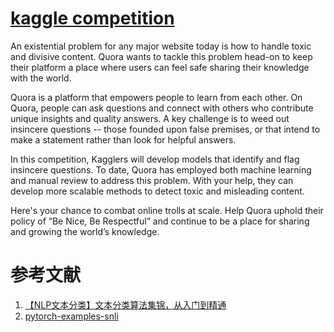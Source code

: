 # [kaggle competition](https://www.kaggle.com/c/quora-insincere-questions-classification)

An existential problem for any major website today is how to handle toxic and divisive content. Quora wants to tackle this problem head-on to keep their platform a place where users can feel safe sharing their knowledge with the world.

Quora is a platform that empowers people to learn from each other. On Quora, people can ask questions and connect with others who contribute unique insights and quality answers. A key challenge is to weed out insincere questions -- those founded upon false premises, or that intend to make a statement rather than look for helpful answers.

In this competition, Kagglers will develop models that identify and flag insincere questions. To date, Quora has employed both machine learning and manual review to address this problem. With your help, they can develop more scalable methods to detect toxic and misleading content.

Here's your chance to combat online trolls at scale. Help Quora uphold their policy of “Be Nice, Be Respectful” and continue to be a place for sharing and growing the world’s knowledge.

# 参考文献

1. [【NLP文本分类】文本分类算法集锦，从入门到精通](https://zhuanlan.zhihu.com/p/50657430)
2. [pytorch-examples-snli](https://github.com/pytorch/examples/tree/master/snli)
